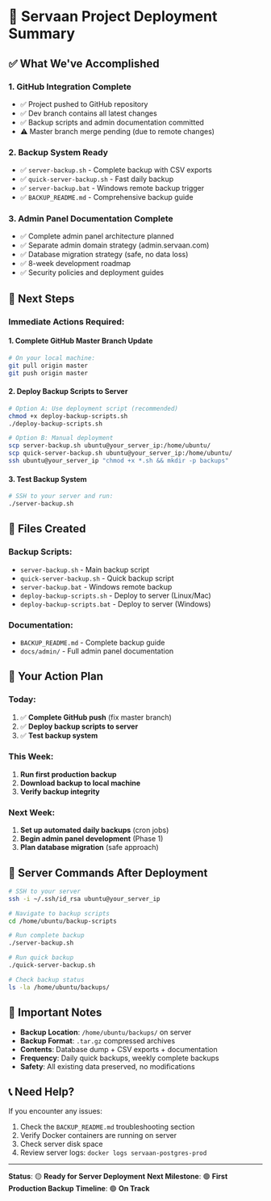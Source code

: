# 🚀 Servaan Project Deployment Summary

## ✅ What We've Accomplished

### 1. **GitHub Integration Complete**
- ✅ Project pushed to GitHub repository
- ✅ Dev branch contains all latest changes
- ✅ Backup scripts and admin documentation committed
- ⚠️ Master branch merge pending (due to remote changes)

### 2. **Backup System Ready**
- ✅ `server-backup.sh` - Complete backup with CSV exports
- ✅ `quick-server-backup.sh` - Fast daily backup
- ✅ `server-backup.bat` - Windows remote backup trigger
- ✅ `BACKUP_README.md` - Comprehensive backup guide

### 3. **Admin Panel Documentation Complete**
- ✅ Complete admin panel architecture planned
- ✅ Separate admin domain strategy (admin.servaan.com)
- ✅ Database migration strategy (safe, no data loss)
- ✅ 8-week development roadmap
- ✅ Security policies and deployment guides

## 🔄 Next Steps

### **Immediate Actions Required:**

#### **1. Complete GitHub Master Branch Update**
```bash
# On your local machine:
git pull origin master
git push origin master
```

#### **2. Deploy Backup Scripts to Server**
```bash
# Option A: Use deployment script (recommended)
chmod +x deploy-backup-scripts.sh
./deploy-backup-scripts.sh

# Option B: Manual deployment
scp server-backup.sh ubuntu@your_server_ip:/home/ubuntu/
scp quick-server-backup.sh ubuntu@your_server_ip:/home/ubuntu/
ssh ubuntu@your_server_ip "chmod +x *.sh && mkdir -p backups"
```

#### **3. Test Backup System**
```bash
# SSH to your server and run:
./server-backup.sh
```

## 📁 Files Created

### **Backup Scripts:**
- `server-backup.sh` - Main backup script
- `quick-server-backup.sh` - Quick backup script
- `server-backup.bat` - Windows remote backup
- `deploy-backup-scripts.sh` - Deploy to server (Linux/Mac)
- `deploy-backup-scripts.bat` - Deploy to server (Windows)

### **Documentation:**
- `BACKUP_README.md` - Complete backup guide
- `docs/admin/` - Full admin panel documentation

## 🎯 **Your Action Plan**

### **Today:**
1. ✅ **Complete GitHub push** (fix master branch)
2. ✅ **Deploy backup scripts to server**
3. ✅ **Test backup system**

### **This Week:**
1. **Run first production backup**
2. **Download backup to local machine**
3. **Verify backup integrity**

### **Next Week:**
1. **Set up automated daily backups** (cron jobs)
2. **Begin admin panel development** (Phase 1)
3. **Plan database migration** (safe approach)

## 🔧 **Server Commands After Deployment**

```bash
# SSH to your server
ssh -i ~/.ssh/id_rsa ubuntu@your_server_ip

# Navigate to backup scripts
cd /home/ubuntu/backup-scripts

# Run complete backup
./server-backup.sh

# Run quick backup
./quick-server-backup.sh

# Check backup status
ls -la /home/ubuntu/backups/
```

## 🚨 **Important Notes**

- **Backup Location**: `/home/ubuntu/backups/` on server
- **Backup Format**: `.tar.gz` compressed archives
- **Contents**: Database dump + CSV exports + documentation
- **Frequency**: Daily quick backups, weekly complete backups
- **Safety**: All existing data preserved, no modifications

## 📞 **Need Help?**

If you encounter any issues:
1. Check the `BACKUP_README.md` troubleshooting section
2. Verify Docker containers are running on server
3. Check server disk space
4. Review server logs: `docker logs servaan-postgres-prod`

---

**Status**: 🟡 **Ready for Server Deployment**
**Next Milestone**: 🟢 **First Production Backup**
**Timeline**: 🟢 **On Track**
